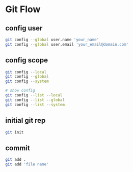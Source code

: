 # Git Flow

## config user

```bash
git config --global user.name 'your_name'
git config --global user.email 'your_email@domain.com'
```

## config scope

```bash
git config --local
git config --global
git config --system

# show config
git config --list --local
git config --list --global
git config --list --system
```

## initial git rep

```bash
git init
```

## commit

```bash
git add .
git add 'file name'
```
